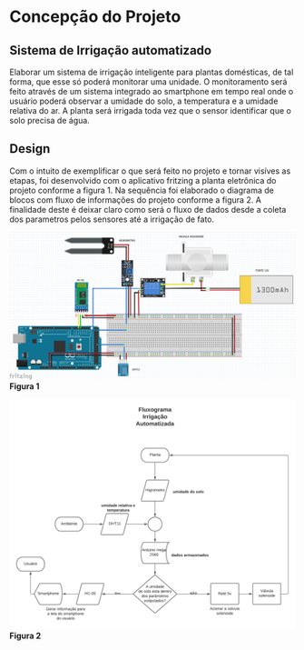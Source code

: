 # **Concepção do Projeto**

## Sistema de Irrigação automatizado

Elaborar um sistema de irrigação inteligente para plantas domésticas, de tal forma, que esse só poderá monitorar uma unidade. O monitoramento será feito através de um sistema integrado ao smartphone em tempo real onde o usuário poderá observar a umidade do solo, a temperatura e a umidade relativa do ar. A planta será irrigada toda vez que o sensor identificar que o solo precisa de água.

## Design 
Com o intuito de exemplificar o que será feito no projeto e tornar visíves as etapas, foi desenvolvido com o aplicativo fritzing a planta eletrônica do projeto conforme a figura 1. Na sequência foi elaborado o diagrama de blocos com fluxo de informações do projeto conforme a figura 2. A finalidade deste é deixar claro como será o fluxo de dados desde a coleta dos parametros pelos sensores até a irrigação de fato.



![Figura 1](https://github.com/LPAE/pi2_eng_20_1/blob/master/design.png)
**Figura 1**

![Figura 2](https://github.com/LPAE/pi2_eng_20_1/blob/master/Diagrama%20projeto.png)
**Figura 2**

